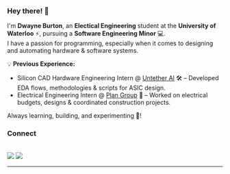 ### Hey there! 👋

I'm **Dwayne Burton**, an **Electical Engineering** student at the **University of Waterloo** ⚡, pursuing a **Software Engineering Minor** 💻.  
I have a passion for programming, especially when it comes to designing and automating hardware & software systems.

💡 **Previous Experience:**
- Silicon CAD Hardware Engineering Intern @ [Untether AI](https://www.untether.ai) 🛠️ – Developed EDA flows, methodologies & scripts for ASIC design.
- Electrical Engineering Intern @ [Plan Group](https://www.plan-group.com) 🔌 – Worked on electrical budgets, designs & coordinated construction projects.

Always learning, building, and experimenting 🚀!

### Connect
<p>
<br>
<a target="_blank" href="https://www.linkedin.com/in/dwayneburton/"><img src="https://img.shields.io/badge/-LinkedIn-0E76A8?style=for-the-badge"></img></a>
<a target="_blank" href="mailto:dwayne.burton@uwaterloo.ca"><img src="https://img.shields.io/badge/-Email-EAAB00?style=for-the-badge"></img></a>
<br>
</p>
<hr>
